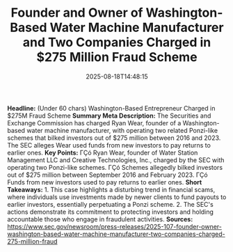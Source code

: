 ﻿---
title: "    Founder and Owner of Washington-Based Water Machine Manufacturer and Two Companies Charged in $275 Million Fraud Scheme
"
date: "2025-08-18T14:48:15"
category: "Markets"
summary: ""
slug: "    founder and owner of washingtonbased water machine manuf"
source_urls:
  - "https://www.sec.gov/newsroom/press-releases/2025-107-founder-owner-washington-based-water-machine-manufacturer-two-companies-charged-275-million-fraud"
seo:
  title: "    Founder and Owner of Washington-Based Water Machine Manufacturer and Two Companies Charged in $275 Million Fraud Scheme
 | Hash n Hedge"
  description: ""
  keywords: ["news", "markets", "brief"]
---
**Headline:** (Under 60 chars) Washington-Based Entrepreneur Charged in $275M Fraud Scheme  **Summary Meta Description:** The Securities and Exchange Commission has charged Ryan Wear, founder of a Washington-based water machine manufacturer, with operating two related Ponzi-like schemes that bilked investors out of $275 million between 2016 and 2023. The SEC alleges Wear used funds from new investors to pay returns to earlier ones.  **Key Points:**  ΓÇó Ryan Wear, founder of Water Station Management LLC and Creative Technologies, Inc., charged by the SEC with operating two Ponzi-like schemes. ΓÇó Schemes allegedly bilked investors out of $275 million between September 2016 and February 2023. ΓÇó Funds from new investors used to pay returns to earlier ones.  **Short Takeaways:**  1. This case highlights a disturbing trend in financial scams, where individuals use investments made by newer clients to fund payouts to earlier investors, essentially perpetuating a Ponzi scheme. 2. The SEC's actions demonstrate its commitment to protecting investors and holding accountable those who engage in fraudulent activities.  **Sources:**  https://www.sec.gov/newsroom/press-releases/2025-107-founder-owner-washington-based-water-machine-manufacturer-two-companies-charged-275-million-fraud 
